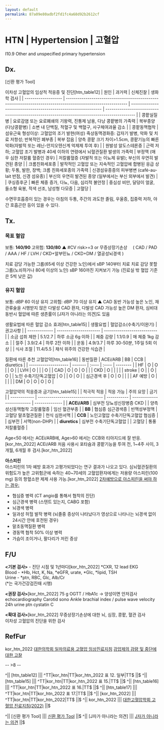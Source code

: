 ```yaml
---
layout: default
permalink: 87a09e80adbf2fd1fc4a68d92b2612cf
---
```


# HTN | Hypertension | 고혈압
I10.9 Other and unspecified primary hypertension

## Dx.
[신환 평가 Tool]

이차성 고혈압의 임상적 적응증 및 진단[htn_table12]
| 원인                | 과거력                                                                                                        | 신체진찰                                                        | 생화학 검사                                                                                   |
| ------------------- | ------------------------------------------------------------------------------------------------------------- | --------------------------------------------------------------- | --------------------------------------------------------------------------------------------- |
| 콩팥실질병          | 요로감염 또는 요로폐쇄의 기왕력, 진통제 남용, 다낭 콩팥병의 가족력                                            | 복부종양 (다낭콩팥병)                                           | 소변 내 단백질, 적혈구 및 백혈구, 사구체여과율 감소                                           |
| 콩팥동맥협착        | 섬유근육 형성이상: 고혈압의 조기 발현(여성) 죽상동맥경화증: 갑자기 발병, 악화 및 치료 저항성; 반복적인 폐부종 | 복부 잡음                                                       | 양측 콩팥 크기 차이>1.5cm, 콩팥기능의 빠른 악화(자발적 또는 레닌-안지오텐신계 억제제 투여 후) |
| 원발성 알도스테론증 | 근력 저하; 고혈압 조기 발병과 40세 이하의 연령에서 뇌혈관질환 발생의 가족력                                   | 부정맥 (매우 심한 저칼륨 혈증인 경우)                           | 저칼륨혈증 (자발적 또는 이뇨제 유발); 부신의 우연히 발견된 종양                               |
| 크롬친화세포종      | 발작적인 고혈압 또는 지속적인 고혈압에 합병된 응급 상황; 두통, 발한, 창백; 크롬 친화세포종의 가족력           | 신경섬유종증의 피부병변 (café-au-lait 반점, 신경 섬유종)        | 부신의 우연히 발견된 종양 (일부에서는 부신 외부에서 발견)                                     |
| 쿠싱증후군          | 빠른 체중 증가, 다뇨, 다음, 심리적 불안정                                                                     | 중심성 비만, 달덩이 얼굴, 들소형 육봉, 적색 선조, 남성형 다모증 | 고혈당                                                                                        |

수면무호흡증이 있는 경우는 아침의 두통, 주간의 과도한 졸림, 우울증, 집중력 저하, 야간 호흡곤란 등이 있을 수 있다.

## Tx.
### 목표 혈압
보통: **140/90**
고위험: **130/80**
▲ #CV risk>=3 or 무증상장기손상
　( CAD / PAD / AAA / HF / LVH / CKD+알부민뇨 / CKD+DM / 열공성뇌경색 )

치료 감당 가능한 그룹(65세 이상 건강한 노인)에서 sBP 140부터 치료
치료 감당 못할 그룹(노쇠하거나 80세 이상의 노인) sBP 160까진 지켜보기 가능
(진료실 밖 혈압 기준은 5씩 낮은 값)

### 유지 혈압
보통: dBP 60 이상 유지
고위험: dBP 70 이상 유지
▲ CAD 동반 가능성 높은 노인, 재관류술을 시행받지 않은 다발성 CAD 환자, 다발성 CAD 가능성 높은 DM 환자, 심비대 동반시
혈압에 따른 생존률이 [J자가 아니라는 의견]도 있음

생활요법에 따른 혈압 감소 효과[htn_table15]
|    생활요법    | 혈압감소(수축기/이완기) | 권고사항                     |
| ------------- | ---------------------- | --------------------------- |
| 소금 섭취 제한 |         5.1/2.7         | 하루 소금 6g 이하            |
|   체중 감량    |         1.1/0.9         | 매 체중 1kg 감소             |
|      절주      |         3.9/2.4         | 하루 2잔 이하                |
|      운동      |         4.9/3.7         | 하루 30-50분, 1주일 5회 이상 |
|   식사 조절    |        11.4/5.5         | 채식 위주의 건강한 식습관    |

질환에 따른 추천 고혈압약[htn_table16]
| 동반질환              | ACEi/ARB |  BB   |  CCB  | diuretics |
| -------------------- | ------- | :---- | :---- | -------- |
| HF                    |    O     |   O   |       |     O     |
| LVH                   |    O     |       |       |     O     |
| CAD                   |    O     |   O   |   O   |           |
| CKD                   |    O     |       |       |           |
| stroke                |    O     |       |   O   |     O     |
| 노인 수축기단독고혈압 |    O     |       |   O   |     O     |
| 심근경색 후           |    O     |   O   |       |           |
| AF 예방               |    O     |       |       |           |
| DM                    |    O     |   O   |   O   |     O     |

고혈압약의 적응증과 금기[htn_table15]
|               | 적극적 적응                        | 적응 가능    | 주의 요망                   | 금기            |
| ------------ | --------------------------------- | ----------- | -------------------------- | -------------- |
| **ACEi/ARB**  | 심부전 당뇨성신장병증 CKD          |              | 양측성신동맥협착 고칼륨혈증 | 임신 혈관부종   |
| **BB**        | 협심증 심근경색증                  | 빈맥성부정맥 | 고혈당 말초혈관질환         | 천식 심한서맥   |
| **CCB**       | 노인고혈압 수축기단독고혈압 협심증 |              | 심부전                      | 서맥(non-DHP)   |
| **diuretics** | 심부전 수축기단독고혈압            |              | 고혈당                      | 통풍 저칼륨혈증 |

Age<50 에서는 ACEi/ARB에, Age>60 에서는 CCB와 티아지드에 잘 반응.[kor_htn_2022]
ACEi/ARB 처음 사용시 포타슘과 콩팥기능을 투여 전, 1~4주 사이, 3개월, 6개월 후 검사.[kor_htn_2022]

**아스피린**  
아스피린의 1차 예방 효과가 고평가되었다는 연구 결과가 나오고 있다.
심뇌혈관질환의 위험도가 높은 고위험군에 속하는 40~70세의 고혈압환자에게는 저용량 아스피린(100 mg) 등의 항혈소판 제제 사용 가능.[kor_htn_2022]
<a href="https://blog.naver.com/wannabegooddoc/223101959641">2차예방으로 아스피린을 써야 하는 경우:</a>
- 협심증 병력 (CT angio를 통해서 협착의 진단)  
- 심근경색 병력 (스텐트 있는지, CABG 포함)  
- 뇌경색 병력  
- 일과성 허헐 발작 병력 (뇌졸중 증상이 나타났다가 영상으로 나타나는 뇌경색 없이 24시간 안에 호전된 경우)  
- 말초동맥질환 병력  
- 경동맥 협착 50% 이상 병력  
- 가슴이 조이거나, 팔다리가 저린 증상  
  
## F/U  
**<기본 검사>** - 진단 시점 및 1년마다[kor_htn_2022]
*CXR, 12 lead EKG  
Blood - *Hb, Hct, K, Na, *eGFR, urate, *Glc, *lipid, TSH  
Urine - *ptn, RBC, Glc, Alb/Cr  
(*는 국가건강검진때 시행)  
  
**<권장 검사>**[kor_htn_2022]
75 g OGTT / HbA1c → 양성이면 안저검사  
echocardiography
Carotid sono
Ankle brachial index / pulse wave velocity  
24h urine ptn
cystatin C
  
**<확대 검사>**[kor_htn_2022]
무증상장기손상에 대한 뇌, 심장, 콩팥, 혈관 검사  
이차성 고혈압의 진단을 위한 검사  

## RefFur
kor_htn_2022
<a href="https://www.digitalcpg.kr/disease/?code=hyper">대한의학회 일차의료용 고혈압 임상진료지침</a>
<a href="https://www.docdocdoc.co.kr/news/articleView.html?idxno=133281">강압제의 감량 및 중단에 대한 고찰</a>

-- >8 --

^|| [htn_table12] ||| ^TT|kor_htn|TT|kor_htn_2022 표 12. 일부|TT$ ||$
^|| [htn_table15] ||| ^TT|kor_htn|TT|kor_htn_2022 표 15.|TT$ ||$
^|| [htn_table16] ||| ^TT|kor_htn|TT|kor_htn_2022 표 16.|TT$ ||$
^|| [htn_table17] ||| ^TT|kor_htn|TT|kor_htn_2022 표 17.|TT$ ||$
^|| [kor_htn_2022] ||| ^TT|kor_htn|TT|kor_htn_2022|TT$ ||$
^|| kor_htn_2022 ||| <a href="https://openingnow.github.io/guidelines/pdfs/대한고혈압학회%20-%202022%20고혈압%20진료지침_국문_20221206수정_웹용_최종.pdf">대한고혈압학회 고혈압 진료지침(2022)</a> ||$

^|| [신환 평가 Tool] ||| <a href="https://openingnow.github.io/non-post-articles/HTN_initial_assessment">신환 평가 Tool</a> ||$
^|| [J자가 아니라는 의견] ||| <a href="https://www.e-jmls.org/upload/pdf/jmls-2022-19-3-79.pdf">J자가 아니라는 의견</a> ||$
